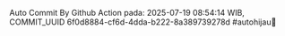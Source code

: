 Auto Commit By Github Action pada: 2025-07-19 08:54:14 WIB, COMMIT_UUID 6f0d8884-cf6d-4dda-b222-8a389739278d #autohijau🗿

